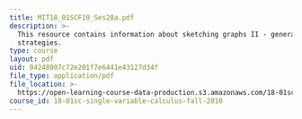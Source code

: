 ```yaml
---
title: MIT18_01SCF10_Ses28a.pdf
description: >-
  This resource contains information about sketching graphs II - general
  strategies.
type: course
layout: pdf
uid: 04248907c72e201f7e6441e43127d34f
file_type: application/pdf
file_location: >-
  https://open-learning-course-data-production.s3.amazonaws.com/18-01sc-single-variable-calculus-fall-2010/04248907c72e201f7e6441e43127d34f_MIT18_01SCF10_Ses28a.pdf
course_id: 18-01sc-single-variable-calculus-fall-2010
---
```

